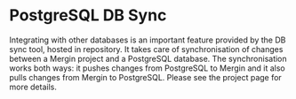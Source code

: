 # PostgreSQL DB Sync

Integrating with other databases is an important feature provided by the DB sync tool, 
hosted in <GitHubRepo id="lutraconsulting/mergin-db-sync" />
repository. It takes care of synchronisation of changes between a Mergin project and a PostgreSQL 
database. The synchronisation works both ways: it pushes changes from PostgreSQL to Mergin and 
it also pulls changes from Mergin to PostgreSQL. Please see the project page for more details.

